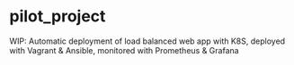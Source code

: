 # pilot_project

WIP: Automatic deployment of load balanced web app with K8S, deployed with Vagrant & Ansible, monitored with Prometheus & Grafana
